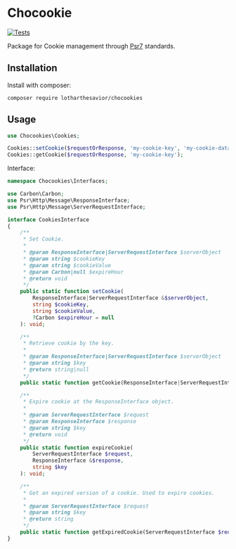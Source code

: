 
# Chocookie

[![Tests](https://github.com/lotharthesavior/chocookies/actions/workflows/php.yml/badge.svg)](https://github.com/lotharthesavior/chocookies/actions/workflows/php.yml)

Package for Cookie management through [Psr7](https://www.php-fig.org/psr/psr-7/) standards.

## Installation

Install with composer:

```shell
composer require lotharthesavior/chocookies
```

## Usage

```php
use Chocookies\Cookies;

Cookies::setCookie($requestOrResponse, 'my-cookie-key', 'my-cookie-data');
Cookies::getCookie($requestOrResponse, 'my-cookie-key');
```

Interface:

```php
namespace Chocookies\Interfaces;

use Carbon\Carbon;
use Psr\Http\Message\ResponseInterface;
use Psr\Http\Message\ServerRequestInterface;

interface CookiesInterface
{
    /**
     * Set Cookie.
     *
     * @param ResponseInterface|ServerRequestInterface $serverObject
     * @param string $cookieKey
     * @param string $cookieValue
     * @param Carbon|null $expireHour
     * @return void
     */
    public static function setCookie(
        ResponseInterface|ServerRequestInterface &$serverObject,
        string $cookieKey,
        string $cookieValue,
        ?Carbon $expireHour = null
    ): void;

    /**
     * Retrieve cookie by the key.
     *
     * @param ResponseInterface|ServerRequestInterface $serverObject
     * @param string $key
     * @return string|null
     */
    public static function getCookie(ResponseInterface|ServerRequestInterface $serverObject, string $key): ?string;

    /**
     * Expire cookie at the ResponseInterface object.
     *
     * @param ServerRequestInterface $request
     * @param ResponseInterface $response
     * @param string $key
     * @return void
     */
    public static function expireCookie(
        ServerRequestInterface $request,
        ResponseInterface &$response,
        string $key
    ): void;

    /**
     * Get an expired version of a cookie. Used to expire cookies.
     *
     * @param ServerRequestInterface $request
     * @param string $key
     * @return string
     */
    public static function getExpiredCookie(ServerRequestInterface $request, string $key): string;
}
```
